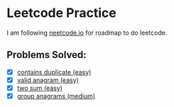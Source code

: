 # Leetcode Practice
I am following [neetcode.io](https://neetcode.io/roadmap) for roadmap to do leetcode.

## Problems Solved:
- [x] [contains duplicate (easy)](https://leetcode.com/problems/contains-duplicate/description/)
- [x] [valid anagram (easy)](https://leetcode.com/problems/valid-anagram/description/)
- [x] [two sum (easy)](https://leetcode.com/problems/two-sum/description/)
- [x] [group anagrams (medium)](https://leetcode.com/problems/group-anagrams/)
